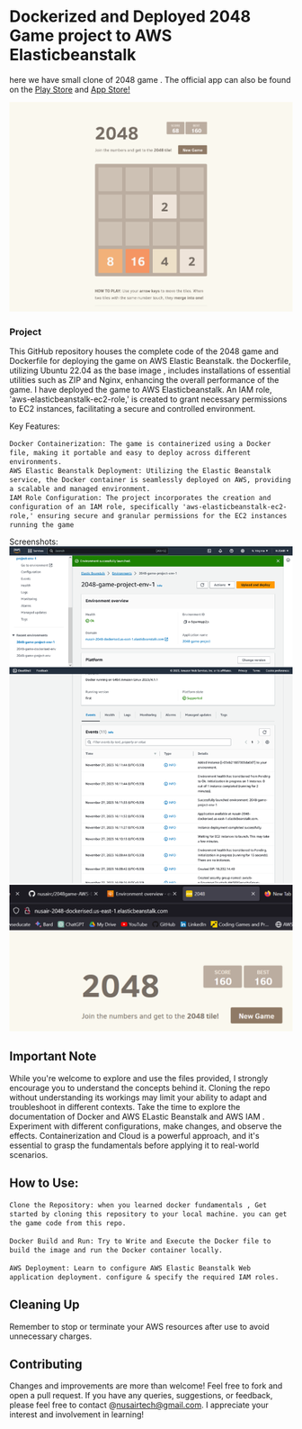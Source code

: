 #  Dockerized and Deployed 2048 Game project to AWS Elasticbeanstalk

here we have small clone of 2048 game . The official app can also be found on the [Play Store](https://play.google.com/store/apps/details?id=com.gabrielecirulli.app2048) and [App Store!](https://itunes.apple.com/us/app/2048-by-gabriele-cirulli/id868076805)

![Screenshot of Game](https://github.com/nusairc/2048game-AWS-Deployment-Project-main/raw/main/Screenshots/Game%20page.png)

### Project 

 This GitHub repository houses the complete code of the 2048 game and Dockerfile for deploying the game on AWS Elastic Beanstalk. the Dockerfile, utilizing Ubuntu 22.04 as the base image , includes installations of essential utilities such as ZIP and Nginx, enhancing the overall performance of the game. I have deployed the game to AWS Elasticbeanstalk. An IAM role, 'aws-elasticbeanstalk-ec2-role,' is created to grant necessary permissions to EC2 instances, facilitating a secure and controlled environment.

 Key Features:

    Docker Containerization: The game is containerized using a Docker file, making it portable and easy to deploy across different environments.
    AWS Elastic Beanstalk Deployment: Utilizing the Elastic Beanstalk service, the Docker container is seamlessly deployed on AWS, providing a scalable and managed environment.
    IAM Role Configuration: The project incorporates the creation and configuration of an IAM role, specifically 'aws-elasticbeanstalk-ec2-role,' ensuring secure and granular permissions for the EC2 instances running the game


 Screenshots:
![Screenshot Environment](https://github.com/nusairc/2048game-AWS-Deployment-Project-main/blob/main/Screenshots/Screenshot%20%20Environment%20overview.png)
![Screenshot of Deployment](https://github.com/nusairc/2048game-AWS-Deployment-Project-main/blob/main/Screenshots/Screenshot%20deployment.png)

## Important Note

While you're welcome to explore and use the files provided, I strongly encourage you to understand the concepts behind it.
Cloning the repo without understanding its workings may limit your ability to adapt and troubleshoot in different contexts. Take the time to explore the documentation of Docker and AWS ELastic Beanstalk and AWS IAM . Experiment with different configurations, make changes, and observe the effects. Containerization and Cloud is a powerful approach, and it's essential to grasp the fundamentals before applying it to real-world scenarios.

## How to Use:

    Clone the Repository: when you learned docker fundamentals , Get started by cloning this repository to your local machine. you can get the game code from this repo.

    Docker Build and Run: Try to Write and Execute the Docker file to build the image and run the Docker container locally.

    AWS Deployment: Learn to configure AWS Elastic Beanstalk Web application deployment. configure & specify the required IAM roles.

## Cleaning Up
Remember to stop or terminate your AWS resources after use to avoid unnecessary charges.

## Contributing
Changes and improvements are more than welcome! Feel free to fork and open a pull request. If you have any queries, suggestions, or feedback, please feel free to contact @nusairtech@gmail.com. I appreciate your interest and involvement in learning!
